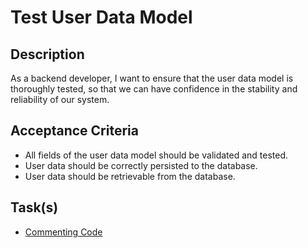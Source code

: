 # Test User Data Model

## Description
As a backend developer, I want to ensure that the user data model is thoroughly tested, so that we can have confidence in the stability and reliability of our system.

## Acceptance Criteria
- All fields of the user data model should be validated and tested.
- User data should be correctly persisted to the database.
- User data should be retrievable from the database.

## Task(s)

- [Commenting Code](./tasks/commenting_code.md)
